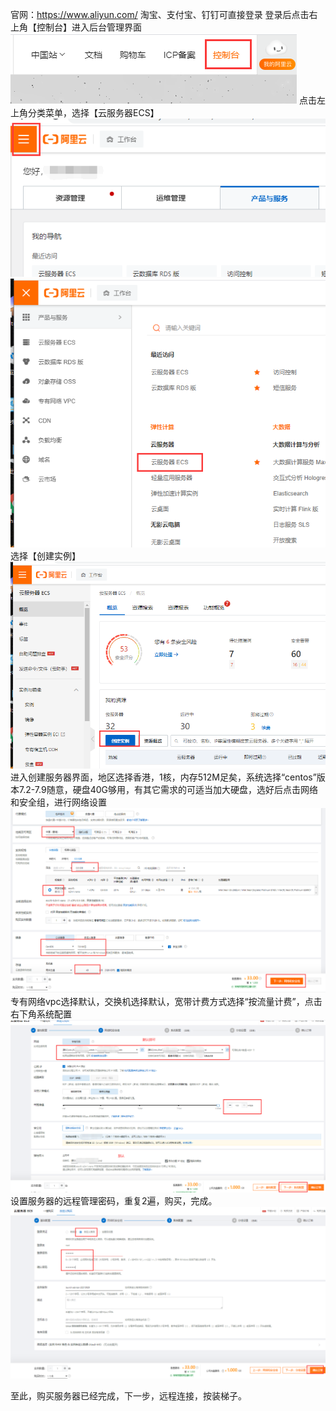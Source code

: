 官网：https://www.aliyun.com/  淘宝、支付宝、钉钉可直接登录
登录后点击右上角【控制台】进入后台管理界面
![Image text](https://raw.githubusercontent.com/btcusdt/btceth/main/images/aliyunBy/1.png)
点击左上角分类菜单，选择【云服务器ECS】
![Image text](https://raw.githubusercontent.com/btcusdt/btceth/ce95ffeb6f986606df640894189fd03d474b1e03/images/aliyunBy/2.jpg)
![Image text](https://raw.githubusercontent.com/btcusdt/btceth/main/images/aliyunBy/3.jpg)
选择【创建实例】
![Image text](https://raw.githubusercontent.com/btcusdt/btceth/main/images/aliyunBy/4.jpg)
进入创建服务器界面，地区选择香港，1核，内存512M足矣，系统选择“centos”版本7.2-7.9随意，硬盘40G够用，有其它需求的可适当加大硬盘，选好后点击网络和安全组，进行网络设置
![Image text](https://raw.githubusercontent.com/btcusdt/btceth/main/images/aliyunBy/5.jpg)
专有网络vpc选择默认，交换机选择默认，宽带计费方式选择“按流量计费”，点击右下角系统配置
![Image text](https://raw.githubusercontent.com/btcusdt/btceth/main/images/aliyunBy/6.jpg)
设置服务器的远程管理密码，重复2遍，购买，完成。
![Image text](https://raw.githubusercontent.com/btcusdt/btceth/main/images/aliyunBy/7.jpg)

至此，购买服务器已经完成，下一步，远程连接，按装梯子。
